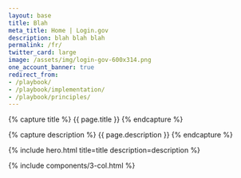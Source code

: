 ```yaml
---
layout: base
title: Blah
meta_title: Home | Login.gov
description: blah blah blah
permalink: /fr/
twitter_card: large
image: /assets/img/login-gov-600x314.png
one_account_banner: true
redirect_from:
- /playbook/
- /playbook/implementation/
- /playbook/principles/
---
```


{% capture title %}
{{ page.title }}
{% endcapture %}

{% capture description %}
{{ page.description }}
{% endcapture %}

{% include hero.html title=title description=description %}

{% include components/3-col.html %}
